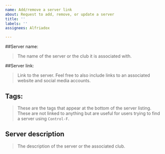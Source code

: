 ```yaml
---
name: Add/remove a server link
about: Request to add, remove, or update a server
title: ''
labels: ''
assignees: Alfriadox

---
```


##Server name:
> The name of the server or the club it is associated with.

##Server link:
> Link to the server. Feel free to also include links to an associated website and
> social media accounts.

## Tags:
> These are the tags that appear at the bottom of the server listing. These are not
> linked to anything but are useful for users trying to find a server using `Control-F`.

## Server description
> The description of the server or the associated club. 